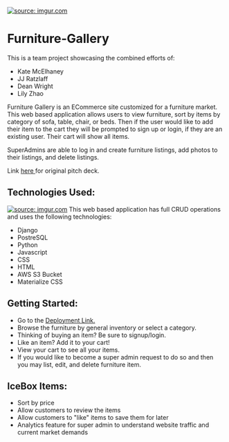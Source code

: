 <a href="https://imgur.com/I7QcQy6"><img src="https://i.imgur.com/I7QcQy6l.png?1" title="source: imgur.com" /></a>
# Furniture-Gallery

This is a team project showcasing the combined efforts of:

* Kate McElhaney
* JJ Ratzlaff
* Dean Wright
* Lily Zhao

Furniture Gallery is an ECommerce site customized for a furniture market. This web based application allows users to view furniture, sort by items by category of sofa, table, chair, or beds. Then if the user would like to add their item to the cart they will be prompted to sign up or login, if they are an existing user. Their cart will show all items.


SuperAdmins are able to log in and create furniture listings, add photos to their listings, and delete listings.


Link <a href="https://docs.google.com/presentation/d/1Oo1V7HJ7klWfCROy4JkH_nZ-qNPH9DPdQ6GM67DtxWE/edit?usp=sharing"> here </a> for original pitch deck.


## Technologies Used:
<a href="https://imgur.com/CCWFi9s"><img src="https://i.imgur.com/CCWFi9s.png" title="source: imgur.com" /></a>
This web based application has full CRUD operations and uses the following technologies:


* Django
* PostreSQL
* Python
* Javascript
* CSS
* HTML
* AWS S3 Bucket
* Materialize CSS






## Getting Started:


* Go to the <a href="#">  Deployment Link.</a>
* Browse the furniture by general inventory or select a category.
* Thinking of buying an item? Be sure to signup/login.
* Like an item? Add it to your cart!
* View your cart to see all your items.
* If you would like to become a super admin request to do so and then you may list, edit, and delete furniture item.




## IceBox Items:
* Sort by price
* Allow customers to review the items
* Allow customers to "like" items to save them for later
* Analytics feature for super admin to understand website traffic and current market demands


